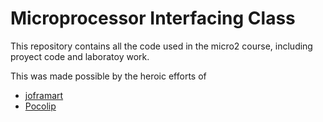 Microprocessor Interfacing Class
================================

This repository contains all the code used in the micro2 course, including proyect code and laboratoy work.

This was made possible by the heroic efforts of 

- [joframart](https://github.com/joframart)
- [Pocolip](https://github.com/Pocolip)


